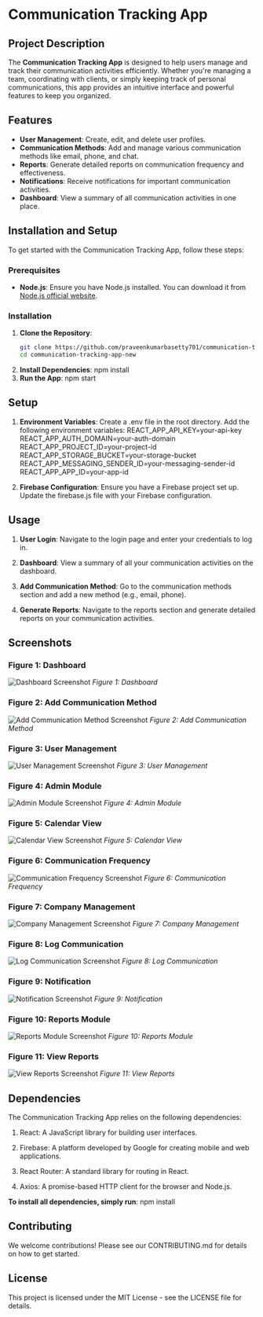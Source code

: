 # Communication Tracking App

## Project Description

The **Communication Tracking App** is designed to help users manage and track their communication activities efficiently. Whether you're managing a team, coordinating with clients, or simply keeping track of personal communications, this app provides an intuitive interface and powerful features to keep you organized.

## Features

- **User Management**: Create, edit, and delete user profiles.
- **Communication Methods**: Add and manage various communication methods like email, phone, and chat.
- **Reports**: Generate detailed reports on communication frequency and effectiveness.
- **Notifications**: Receive notifications for important communication activities.
- **Dashboard**: View a summary of all communication activities in one place.

## Installation and Setup

To get started with the Communication Tracking App, follow these steps:

### Prerequisites

- **Node.js**: Ensure you have Node.js installed. You can download it from [Node.js official website](https://nodejs.org/).

### Installation

1. **Clone the Repository**:
   ```bash
   git clone https://github.com/praveenkumarbasetty701/communication-tracking-app-new.git
   cd communication-tracking-app-new
2. **Install Dependencies**:
npm install
3. **Run the App**:
npm start
## Setup 
1. **Environment Variables**:
Create a .env file in the root directory.
Add the following environment variables:
REACT_APP_API_KEY=your-api-key
REACT_APP_AUTH_DOMAIN=your-auth-domain
REACT_APP_PROJECT_ID=your-project-id
REACT_APP_STORAGE_BUCKET=your-storage-bucket
REACT_APP_MESSAGING_SENDER_ID=your-messaging-sender-id
REACT_APP_APP_ID=your-app-id

2. **Firebase Configuration**:
Ensure you have a Firebase project set up.
Update the firebase.js file with your Firebase configuration.

## Usage

1. **User Login**:
Navigate to the login page and enter your credentials to log in.

2. **Dashboard**:
View a summary of all your communication activities on the dashboard.

3. **Add Communication Method**:
Go to the communication methods section and add a new method (e.g., email, phone).

4. **Generate Reports**:
Navigate to the reports section and generate detailed reports on your communication activities.

## Screenshots

### Figure 1: Dashboard
![Dashboard Screenshot](screenshots/Dashboard.png)
*Figure 1: Dashboard*

### Figure 2: Add Communication Method
![Add Communication Method Screenshot](screenshots/CommunicationManagement.png)
*Figure 2: Add Communication Method*

### Figure 3: User Management
![User Management Screenshot](screenshots/UserModule.png)
*Figure 3: User Management*

### Figure 4: Admin Module
![Admin Module Screenshot](screenshots/AdminModule.png)
*Figure 4: Admin Module*

### Figure 5: Calendar View
![Calendar View Screenshot](screenshots/CalendarView.png)
*Figure 5: Calendar View*

### Figure 6: Communication Frequency
![Communication Frequency Screenshot](screenshots/CommunicationFrequency.png)
*Figure 6: Communication Frequency*

### Figure 7: Company Management
![Company Management Screenshot](screenshots/CompanyManagement.png)
*Figure 7: Company Management*

### Figure 8: Log Communication
![Log Communication Screenshot](screenshots/LogCommunication.png)
*Figure 8: Log Communication*

### Figure 9: Notification
![Notification Screenshot](screenshots/Notification.png)
*Figure 9: Notification*

### Figure 10: Reports Module
![Reports Module Screenshot](screenshots/ReportsModule.png)
*Figure 10: Reports Module*

### Figure 11: View Reports
![View Reports Screenshot](screenshots/ViewReports.png)
*Figure 11: View Reports*



## Dependencies
The Communication Tracking App relies on the following dependencies:

1. React: A JavaScript library for building user interfaces.

2. Firebase: A platform developed by Google for creating mobile and web applications.

3. React Router: A standard library for routing in React.

4. Axios: A promise-based HTTP client for the browser and Node.js.

**To install all dependencies, simply run**:
npm install

## Contributing
We welcome contributions! Please see our CONTRIBUTING.md for details on how to get started.

## License
This project is licensed under the MIT License - see the LICENSE file for details.     